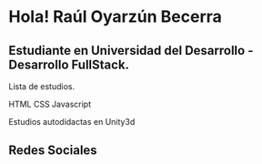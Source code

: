 # Hola! Raúl Oyarzún Becerra

## Estudiante en Universidad del Desarrollo - Desarrollo FullStack.

Lista de estudios.

HTML
CSS
Javascript


Estudios autodidactas en Unity3d


## Redes Sociales
